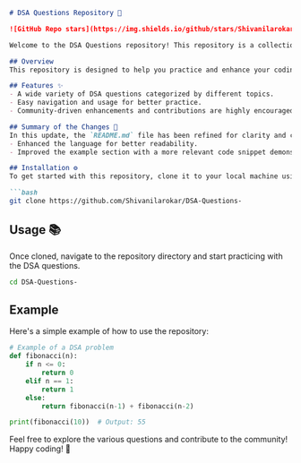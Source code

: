 ```markdown
# DSA Questions Repository 🤖

![GitHub Repo stars](https://img.shields.io/github/stars/Shivanilarokar/DSA-Questions-) ![GitHub forks](https://img.shields.io/github/forks/Shivanilarokar/DSA-Questions-) ![GitHub issues](https://img.shields.io/github/issues/Shivanilarokar/DSA-Questions-)

Welcome to the DSA Questions repository! This repository is a collection of Data Structures and Algorithms (DSA) questions aimed at helping you enhance your problem-solving skills.

## Overview
This repository is designed to help you practice and enhance your coding skills through a variety of DSA questions.

## Features ✨
- A wide variety of DSA questions categorized by different topics.
- Easy navigation and usage for better practice.
- Community-driven enhancements and contributions are highly encouraged.

## Summary of the Changes 📝
In this update, the `README.md` file has been refined for clarity and consistency. The following changes were made:
- Enhanced the language for better readability.
- Improved the example section with a more relevant code snippet demonstrating a DSA problem.

## Installation ⚙️
To get started with this repository, clone it to your local machine using the following command:

```bash
git clone https://github.com/Shivanilarokar/DSA-Questions-
```

## Usage 📚
Once cloned, navigate to the repository directory and start practicing with the DSA questions.

```bash
cd DSA-Questions-
```

## Example
Here's a simple example of how to use the repository:

```python
# Example of a DSA problem
def fibonacci(n):
    if n <= 0:
        return 0
    elif n == 1:
        return 1
    else:
        return fibonacci(n-1) + fibonacci(n-2)

print(fibonacci(10))  # Output: 55
```

Feel free to explore the various questions and contribute to the community! Happy coding! 🚀
```